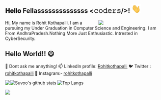 <h2> 𝐇𝐞𝐥𝐥𝐨 Fellassssssssssssss <𝚌𝚘𝚍𝚎𝚛𝚜/>! <img src="https://raw.githubusercontent.com/ABSphreak/ABSphreak/master/gifs/Hi.gif" width="30px"></h2>

<img align='right' src='https://user-images.githubusercontent.com/5713670/87202985-820dcb80-c2b6-11ea-9f56-7ec461c497c3.gif' width='200"'>

Hi, My name is Rohit Kothapalli. I am a   pursuing my Under Graduation in Computer Science and Engineering. I am From AndhraPradesh.Nothing More Just Enthusiastic.
Intrested in CyberSecurity.
## Hello World!! 😃
 💬 Dont ask me annything!
 📫 LinkedIn profile: [Rohitkothapalli](https://www.linkedin.com/in/rohit-kothapalli-079719194/)
 🐦 Twitter : [rohitkothapalli](https://twitter.com/rohitkothapall8)
 🔔 Instagram:- [rohitkothapalli](https://www.instagram.com/_rohit_kothapalli_/)


<img align="left" src="https://github-readme-streak-stats.herokuapp.com/?user=rohitkothapalli&theme=dark" />


![Suvoo's github stats](https://github-readme-stats.vercel.app/api?username=rohitkothapalli&&show_icons=true&title_color=ffffff&icon_color=bb2acf&text_color=daf7dc&bg_color=151515)
![Top Langs](https://github-readme-stats.vercel.app/api/top-langs/?username=rohitkothapalli&title_color=ffffff&icon_color=bb2acf&text_color=daf7dc&bg_color=151515&layout=compact&hide=css)






![](https://komarev.com/ghpvc/?username=rohitkothapalli&color=blue)
